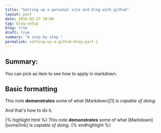 ```yaml
---
title: "Setting up a personal site and blog with github"
layout: post
date: 2016-02-27 10:00
tag: blog-setup
blog: true
draft: true
summary: "A step by step "
permalink: setting-up-a-github-blog-part-1
---
```


## Summary:

You can pick as item to see how to apply in markdown.

## Basic formatting

This note **demonstrates** some of what [Markdown][1] is *capable of doing*.

And that's how to do it.

{% highlight html %}
This note **demonstrates** some of what [Markdown][some/link] is *capable of doing*.
{% endhighlight %}
